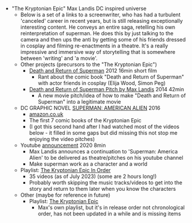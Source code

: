 * "The Kryptonian Epic" Max Landis DC inspired universe
  * Below is a set of a links to a screenwriter, who has had a turbulent 'canceled' career in recent years, but is still releasing exceptionally interesting content. He conveys an entire saga, retelling his own reinterpretation of superman. He does this by just talking to the camera and then ups the anti by getting some of his friends dressed in cosplay and filming re-enactments in a theatre. It's a really impressive and immersive way of storytelling that is somewhere between 'writing' and 'a movie'.
  * Other projects (precursors to the "The Kryptonian Epic")
    * [Death and Return of Superman](https://www.youtube.com/watch?v=0PlwDbSYicM) 2012 16min short film
      * Rant about the comic book "Death and Return of Superman" with actor friends in cosplay (Elija Wood, Simon Peg)
    * [Death and Return of Superman Pitch by Max Landis](https://www.youtube.com/watch?v=6RWMc-EdDRY) 2014 42min
      * A new movie pitch/idea of how to make "Death and Return of Superman" into a legitimate movie
  * DC GRAPHIC NOVEL [SUPERMAN: AMERICAN ALIEN](https://www.dc.com/graphic-novels/superman-american-alien-2015/superman-american-alien) 2016
    * [amazon.co.uk](https://www.amazon.co.uk/Superman-American-Alien-Max-Landis/dp/1401262562)
    * The first 7 comic books of the Kryptonian Epic
    * (I got this second hand after I had watched most of the videos below - it filled in some gaps but did missing this not stop me enjoying the video pitches)
  * Youtube [announcement](https://www.youtube.com/watch?v=7EScNz-wywY) 2020 8min
    * Max Landis announces a continuation to 'Superman: America Alien' to be delivered as theatre/pitches on his youtube channel
    * Make superman work as a character and a world
  * Playlist: [The Kryptonian Epic In Order](https://www.youtube.com/playlist?list=PLKah2nGaqN71_vsV7jH01dEYyGpoG8uli)
    * 35 videos (as of July 2023) (some are 2 hours long!)
    * Probably worth skipping the music tracks/videos to get into the story and return to them later when you know the characters
  * Other (maybe for reference in future)
    * Playlist: [The Kryptonian Epic](https://www.youtube.com/playlist?list=PL6ZoU17dorUP7ue-m22oyZ0KKT96Pynwv)
      * Max's own playlist, but it's in release order not chronological order, has not been updated in a while and is missing items
